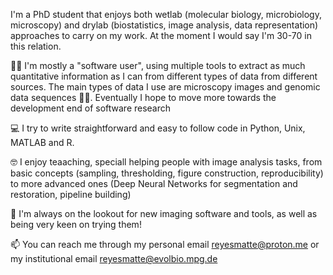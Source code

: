 I'm a PhD student that enjoys both wetlab (molecular biology, microbiology, microscopy) and drylab (biostatistics, image analysis, data representation) approaches to carry on my work. At the moment I would say I'm 30-70 in this relation.

👨‍💻 I'm mostly a "software user", using multiple tools to extract as much quantitative information as I can from different types of data from different sources. The main types of data I use are microscopy images and genomic data sequences 🔬🧬. Eventually I hope to move more towards the development end of software research

💻 I try to write straightforward and easy to follow code in Python, Unix, MATLAB and R.

🤓 I enjoy teaaching, speciall helping people with image analysis tasks, from basic concepts (sampling, thresholding, figure construction, reproducibility) to more advanced ones (Deep Neural Networks for segmentation and restoration, pipeline building)

🔎 I'm always on the lookout for new imaging software and tools, as well as being very keen on trying them!

📫 You can reach me through my personal email reyesmatte@proton.me or my institutional email reyesmatte@evolbio.mpg.de

<!---
OReyesMatte/OReyesMatte is a ✨ special ✨ repository because its `README.md` (this file) appears on your GitHub profile.
You can click the Preview link to take a look at your changes.
--->

